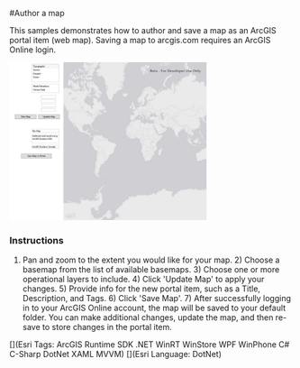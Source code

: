 #Author a map

This samples demonstrates how to author and save a map as an ArcGIS portal item (web map). Saving a map to arcgis.com requires an ArcGIS Online login.

<img src="AuthorMap.jpg" width="350"/>

### Instructions

1) Pan and zoom to the extent you would like for your map. 2) Choose a basemap from the list of available basemaps. 3) Choose one or more operational layers to include. 4) Click 'Update Map' to apply your changes. 5) Provide info for the new portal item, such as a Title, Description, and Tags. 6) Click 'Save Map'. 7) After successfully logging in to your ArcGIS Online account, the map will be saved to your default folder. You can make additional changes, update the map, and then re-save to store changes in the portal item.

[](Esri Tags: ArcGIS Runtime SDK .NET WinRT WinStore WPF WinPhone C# C-Sharp DotNet XAML MVVM)
[](Esri Language: DotNet)
